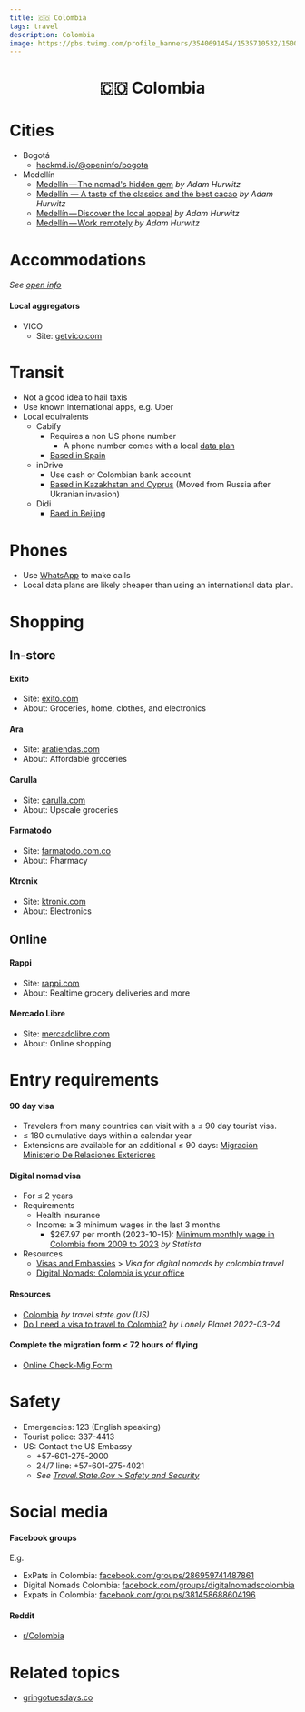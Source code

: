 ```yaml
---
title: 🇨🇴 Colombia
tags: travel
description: Colombia
image: https://pbs.twimg.com/profile_banners/3540691454/1535710532/1500x500
---
```


<h1 style="text-align: center;">🇨🇴 Colombia</h1>

# Cities

- Bogotá
    - [hackmd.io/@openinfo/bogota](https://hackmd.io/@openinfo/bogota)
- Medellín
    - [Medellín — The nomad's hidden gem](https://hackernoon.com/medellin-the-nomads-hidden-gem) *by Adam Hurwitz*
    - [Medellín — A taste of the classics and the best cacao](https://hackernoon.com/medellin-a-taste-of-the-classics-and-the-best-cacao) *by Adam Hurwitz*
    - [Medellín — Discover the local appeal](https://hackernoon.com/discovering-the-local-appeal-of-medellin) *by Adam Hurwitz*
    - [Medellín — Work remotely](https://hackernoon.com/my-experience-working-remotely-from-medellin) *by Adam Hurwitz*

# Accommodations

*See [open info](https://docs.google.com/document/d/17dD4YedWuiw-Q7GSv9WCC2rYfsLmLZoqqXzWitLhXlg/edit#heading=h.ygdbv0hsp0tk)*

#### Local aggregators

- VICO
    - Site: [getvico.com](https://getvico.com)

# Transit

- Not a good idea to hail taxis
- Use known international apps, e.g. Uber
- Local equivalents
    - Cabify
        - Requires a non US phone number
            - A phone number comes with a local [data plan](https://docs.google.com/spreadsheets/d/1E06798t3hu-oI7vYvKtKmP2bE7TXh_op5RnBISlwgRM/edit#gid=0&fvid=1551446493)
        - [Based in Spain](https://cabify.com/en/about-us)
    - inDrive
        - Use cash or Colombian bank account
        - [Based in Kazakhstan and Cyprus](https://en.wikipedia.org/wiki/InDrive) (Moved from Russia after Ukranian invasion)
    - Didi
        - [Baed in Beijing](https://www.didiglobal.com/contact/contact-us)

# Phones

- Use [WhatsApp](https://www.whatsapp.com/) to make calls
- Local data plans are likely cheaper than using an international data plan.

# Shopping

## In-store

#### Exito

- Site: [exito.com](https://www.exito.com)
- About: Groceries, home, clothes, and electronics

#### Ara

- Site: [aratiendas.com](https://aratiendas.com)
- About: Affordable groceries

#### Carulla

- Site: [carulla.com](https://www.carulla.com)
- About: Upscale groceries

#### Farmatodo

- Site: [farmatodo.com.co](https://www.farmatodo.com.co)
- About: Pharmacy

#### Ktronix

- Site: [ktronix.com](https://www.ktronix.com)
- About: Electronics

## Online

#### Rappi

- Site: [rappi.com](https://rappi.com)
- About: Realtime grocery deliveries and more

#### Mercado Libre

- Site: [mercadolibre.com](https://mercadolibre.com/)
- About: Online shopping

# Entry requirements

#### 90 day visa

- Travelers from many countries can visit with a ≤ 90 day tourist visa.
- ≤ 180 cumulative days within a calendar year
- Extensions are available for an additional ≤ 90 days: [Migración Ministerio De Relaciones Exteriores](https://www.migracioncolombia.gov.co/component/sppagebuilder/48-aun-estas-a-tiempo)

#### Digital nomad visa

- For ≤ 2 years
- Requirements
    - Health insurance
    - Income: ≥ 3 minimum wages in the last 3 months
        - $267.97 per month (2023-10-15): [Minimum monthly wage in Colombia from 2009 to 2023](https://www.statista.com/statistics/1349795/evolution-minimum-wage-month-colombia) *by Statista*
- Resources
    - [Visas and Embassies](https://colombia.travel/en/practical-information/visas-and-embassies) > *Visa for digital nomads by colombia.travel*
    - [Digital Nomads: Colombia is your office](https://colombia.travel/en/blog/digital-nomads-colombia-is-your-office)


#### Resources

- [Colombia](https://travel.state.gov/content/travel/en/international-travel/International-Travel-Country-Information-Pages/Colombia.html) *by travel.state.gov (US)*
- [Do I need a visa to travel to Colombia?](https://www.lonelyplanet.com/articles/visa-requirements-for-colombia) *by Lonely Planet 2022-03-24*

#### Complete the migration form < 72 hours of flying

- [Online Check-Mig Form](https://apps.migracioncolombia.gov.co/pre-registro)

# Safety

- Emergencies: 123 (English speaking)
- Tourist police: 337-4413
- US: Contact the US Embassy
    - +57-601-275-2000
    - 24/7 line: +57-601-275-4021
    - *See [Travel.State.Gov > Safety and Security](https://travel.state.gov/content/travel/en/international-travel/International-Travel-Country-Information-Pages/Colombia.html)*

# Social media

#### Facebook groups

E.g.

- ExPats in Colombia: [facebook.com/groups/286959741487861](https://www.facebook.com/groups/286959741487861)
- Digital Nomads Colombia: [facebook.com/groups/digitalnomadscolombia](https://www.facebook.com/groups/digitalnomadscolombia)
- Expats in Colombia: [facebook.com/groups/381458688604196](https://www.facebook.com/groups/381458688604196/)

#### Reddit

- [r/Colombia](https://www.reddit.com/r/Colombia/)

# Related topics

- [gringotuesdays.co](https://www.gringotuesdays.co)